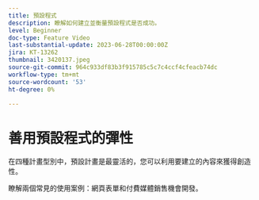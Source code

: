 ```yaml
---
title: 預設程式
description: 瞭解如何建立並衡量預設程式是否成功。
level: Beginner
doc-type: Feature Video
last-substantial-update: 2023-06-28T00:00:00Z
jira: KT-13262
thumbnail: 3420137.jpeg
source-git-commit: 964c933df83b3f915785c5c7c4ccf4cfeacb74dc
workflow-type: tm+mt
source-wordcount: '53'
ht-degree: 0%

---
```



# 善用預設程式的彈性


在四種計畫型別中，預設計畫是最靈活的，您可以利用要建立的內容來獲得創造性。

瞭解兩個常見的使用案例：網頁表單和付費媒體銷售機會開發。